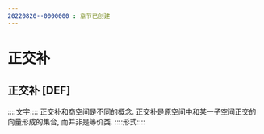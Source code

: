 ```yaml
---
20220820--0000000 : 章节已创建
---
```

# 正交补
## 正交补 [DEF]
::::文字::::
正交补和商空间是不同的概念. 正交补是原空间中和某一子空间正交的向量形成的集合, 而并非是等价类. 
::::形式::::
